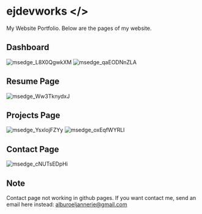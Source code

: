 # ejdevworks </>

My Website Portfolio. 
Below are the pages of my website.

## Dashboard
![msedge_L8X0QgwkXM](https://github.com/user-attachments/assets/55980bc3-a53c-4499-91d5-7153e45f2e0f)
![msedge_qaEODNnZLA](https://github.com/user-attachments/assets/e77d3204-db1c-4e24-9d68-a000e2c1f25e)

## Resume Page
![msedge_Ww3TknydxJ](https://github.com/user-attachments/assets/c1dc7586-7773-407a-be01-291f8e2f0fe5)

## Projects Page
![msedge_YsxlojFZYy](https://github.com/user-attachments/assets/08257bbf-b935-452b-8567-f5b0af0ad4a5)
![msedge_oxEqfWYRLl](https://github.com/user-attachments/assets/df85ee8e-91f5-4327-a889-a9db22a4b619)

## Contact Page
![msedge_cNUTsEDpHi](https://github.com/user-attachments/assets/7685819e-5c17-4d82-a4ea-91e24e44a9d4)

## Note
Contact page not working in github pages. 
If you want contact me, send an email here instead: alburoeljannerie@gmail.com
